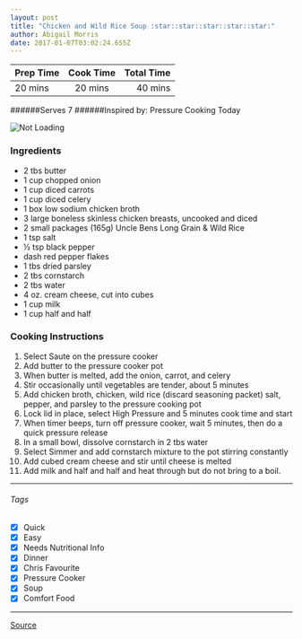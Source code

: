 ```yaml
---
layout: post
title: "Chicken and Wild Rice Soup :star::star::star::star::star:"
author: Abigail Morris
date: 2017-01-07T03:02:24.655Z
---
```


| Prep Time  | Cook Time    | Total Time  |
| ---------- |:------------:| -----------:|
| 20 mins    | 20 mins      | 40 mins     |


######Serves 7
######Inspired by: Pressure Cooking Today

![Not Loading](http://i.imgur.com/YPqUKJtl.png)
### Ingredients

* 2 tbs butter
* 1 cup chopped onion
* 1 cup diced carrots
* 1 cup diced celery
* 1 box low sodium chicken broth
* 3 large boneless skinless chicken breasts, uncooked and diced
* 2 small packages (165g) Uncle Bens Long Grain & Wild Rice
* 1 tsp salt
* ½ tsp black pepper
* dash red pepper flakes
* 1 tbs dried parsley
* 2 tbs cornstarch
* 2 tbs water
* 4 oz. cream cheese, cut into cubes
* 1 cup milk
* 1 cup half and half

### Cooking Instructions

1. Select Saute on the pressure cooker
2. Add butter to the pressure cooker pot
3. When butter is melted, add the onion, carrot, and celery 
4. Stir occasionally until vegetables are tender, about 5 minutes
5. Add chicken broth, chicken, wild rice (discard seasoning packet) salt, pepper, and parsley to the pressure cooking pot
6. Lock lid in place, select High Pressure and 5 minutes cook time and start
7. When timer beeps, turn off pressure cooker, wait 5 minutes, then do a quick pressure release
8. In a small bowl, dissolve cornstarch in 2 tbs water
9. Select Simmer and add cornstarch mixture to the pot stirring constantly
10. Add cubed cream cheese and stir until cheese is melted
11. Add milk and half and half and heat through but do not bring to a boil.


---

###### Tags
- [x] Quick
- [x] Easy
- [x] Needs Nutritional Info
- [x] Dinner
- [x] Chris Favourite
- [x] Pressure Cooker
- [x] Soup
- [x] Comfort Food

---

[Source](http://www.pressurecookingtoday.com/creamy-chicken-wild-rice-soup/)

